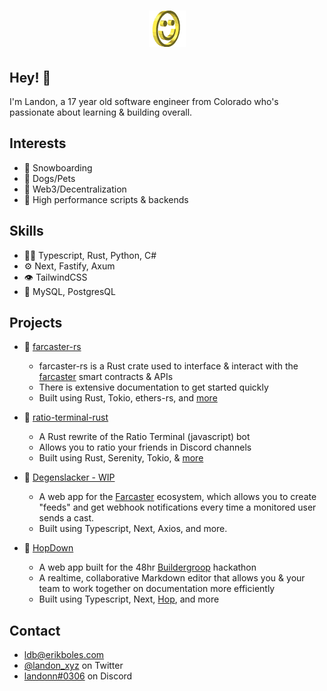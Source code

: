 <h1 align="center">
  <img src="smile.gif" alt="Landon Boles" />
</h1>

## Hey! 👋
I'm Landon, a 17 year old software engineer from Colorado who's passionate about learning & building overall.

## Interests
- 🗻 Snowboarding
- 🐶 Dogs/Pets
- 🔗 Web3/Decentralization
- 🦀 High performance scripts & backends

## Skills
- 👨‍💻 Typescript, Rust, Python, C#
- ⚙️ Next, Fastify, Axum
- 👁️ TailwindCSS
- 💽 MySQL, PostgresQL

## Projects
- 🦀 [farcaster-rs](https://github.com/TheLDB/farcaster-rs)
  - farcaster-rs is a Rust crate used to interface & interact with the [farcaster](https://farcaster.xyz) smart contracts & APIs
  - There is extensive documentation to get started quickly
  - Built using Rust, Tokio, ethers-rs, and [more](https://github.com/TheLDB/farcaster-rs/blob/main/Cargo.toml)

- 💯 [ratio-terminal-rust](https://github.com/TheLDB/ratio_terminal_rust)
  - A Rust rewrite of the Ratio Terminal (javascript) bot
  - Allows you to ratio your friends in Discord channels
  - Built using Rust, Serenity, Tokio, & [more](https://github.com/TheLDB/ratio_terminal_rust/blob/main/Cargo.toml)

- 🍕 [Degenslacker - WIP](https://github.com/TheLDB/degenslacker)
  - A web app for the [Farcaster](https://farcaster.xyz) ecosystem, which allows you to create "feeds" and get webhook notifications every time a monitored user sends a cast.
  - Built using Typescript, Next, Axios, and more.
  
- 🐰 [HopDown](https://github.com/TheLDB/hopdown)
  - A web app built for the 48hr [Buildergroop](https://buildergroop.com) hackathon
  - A realtime, collaborative Markdown editor that allows you & your team to work together on documentation more efficiently
  - Built using Typescript, Next, [Hop](https://hop.io), and more
  
## Contact
- [ldb@erikboles.com](mailto:ldb@erikboles.com)
- [@landon_xyz](https://twitter.com/landon_xyz) on Twitter
- [landonn#0306](./) on Discord
